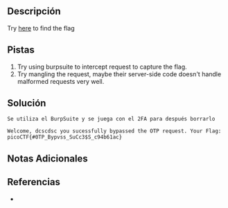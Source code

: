 ## Descripción

Try [here](http://titan.picoctf.net:60477/) to find the flag
## Pistas

1. Try using burpsuite to intercept request to capture the flag.
2. Try mangling the request, maybe their server-side code doesn't handle malformed requests very well.

## Solución

`Se utiliza el BurpSuite y se juega con el 2FA para después borrarlo` 

`Welcome, dcscdsc you sucessfully bypassed the OTP request. Your Flag: picoCTF{#0TP_Bypvss_SuCc3$S_c94b61ac}`


## Notas Adicionales



## Referencias
- 


